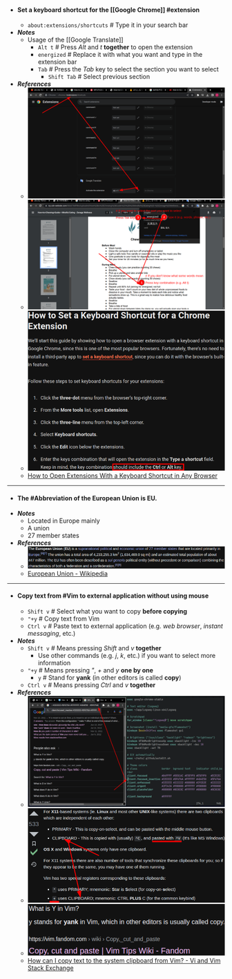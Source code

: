 - #### Set a keyboard shortcut for the [[Google Chrome]] #extension
	- `about:extensions/shortcuts` # Type it in your search bar
- ***Notes***
	- Usage of the [[Google Translate]]
		- `Alt t` # Press *Alt* and *t* **together** to open the extension
		- `energized` # Replace it with what you want and type in the extension bar
		- `Tab` # Press the *Tab* key to select the section you want to select
			- `Shift Tab` # Select previous section
- ***References***
	- ![image.png](../assets/image_1670226667736_0.png)
	- ![image.png](../assets/image_1670229104027_0.png)
	- ![image.png](../assets/image_1670226853380_0.png)
	- [How to Open Extensions With a Keyboard Shortcut in Any Browser](https://www.makeuseof.com/open-browser-extensions-keyboard-shortcut/)
- ---
- #### The #Abbreviation of the **European Union** is **EU**.
- ***Notes***
	- Located in Europe mainly
	- A union
	- 27 member states
- ***References***
	- ![image.png](../assets/image_1670207778824_0.png)
	- [European Union - Wikipedia](https://en.wikipedia.org/wiki/European_Union)
- ---
- #### Copy text from #Vim to external application without using mouse
	- `Shift v` # Select what you want to copy **before copying**
	- `"+y` # Copy text from Vim
	- `Ctrl v` # Paste text to external application (e.g. *web browser*, *instant messaging*, etc.)
- ***Notes***
	- `Shift v` # Means pressing *Shift* and *v* **together**
		- Use other commands (e.g. *j*, *k*, etc.) if you want to select more information
	- `"+y` # Means pressing *"*, *+* and *y* **one by one**
		- `y` # Stand for **yank** (in other editors is called **copy**)
	- `Ctrl v` # Means pressing *Ctrl* and *v* **together**
- ***References***
	- ![image.png](../assets/image_1670203463820_0.png)
	- ![image.png](../assets/image_1670203935654_0.png)
	- ![image.png](../assets/image_1670204012402_0.png)
	- [How can I copy text to the system clipboard from Vim? - Vi and Vim Stack Exchange](https://vi.stackexchange.com/questions/84/how-can-i-copy-text-to-the-system-clipboard-from-vim)